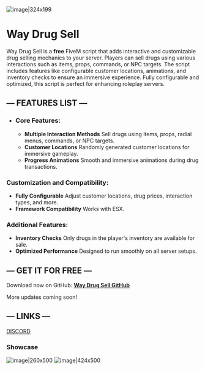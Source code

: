 
![image|324x199](upload://zhUPvg4Y3LYBtHytZdzgeOYQEt8.png)
# Way Drug Sell

 Way Drug Sell is a **free** FiveM script that adds interactive and customizable drug selling mechanics to your server. Players can sell drugs using various interactions such as items, props,  commands, or NPC targets. The script includes features like configurable customer locations, animations, and inventory checks to ensure an immersive experience. Fully configurable and optimized, this script is perfect for enhancing roleplay servers.

## — FEATURES LIST —

* ### Core Features:

  * **Multiple Interaction Methods**
Sell drugs using items, props, radial menus, commands, or NPC targets.
  * **Customer Locations**
Randomly generated customer locations for immersive gameplay.
  * **Progress Animations**
Smooth and immersive animations during drug transactions.

### Customization and Compatibility:

  * **Fully Configurable**
Adjust customer locations, drug prices, interaction types, and more.
  * **Framework Compatibility**
Works with ESX.

### Additional Features:

  * **Inventory Checks**
Only drugs in the player's inventory are available for sale.
  * **Optimized Performance**
Designed to run smoothly on all server setups.


## — GET IT FOR FREE —

Download now on GitHub:
**[Way Drug Sell GitHub](https://github.com/WayScripts/way_drugsell)**

More updates coming soon!

## — LINKS —

[DISCORD](https://discord.gg/Nra3kw48wr)


### Showcase

![image|260x500](upload://dwzE3Crv0byBbnAYv5FbmBaBuWP.jpeg)
![image|424x500](upload://vluF2v7HbYAki5tQfv8cdCIHQ8G.jpeg)

